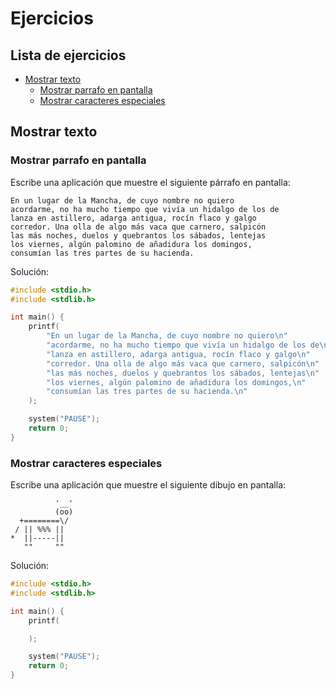 # Ejercicios

## Lista de ejercicios

<!-- MarkdownTOC -->

- [Mostrar texto](#mostrar-texto)
    - [Mostrar parrafo en pantalla](#mostrar-parrafo-en-pantalla)
    - [Mostrar caracteres especiales](#mostrar-caracteres-especiales)

<!-- /MarkdownTOC -->

## Mostrar texto

### Mostrar parrafo en pantalla

Escribe una aplicación que muestre el siguiente párrafo en pantalla:

````text
En un lugar de la Mancha, de cuyo nombre no quiero
acordarme, no ha mucho tiempo que vivía un hidalgo de los de
lanza en astillero, adarga antigua, rocín flaco y galgo
corredor. Una olla de algo más vaca que carnero, salpicón
las más noches, duelos y quebrantos los sábados, lentejas
los viernes, algún palomino de añadidura los domingos,
consumían las tres partes de su hacienda.
````

Solución:

````c
#include <stdio.h>
#include <stdlib.h>

int main() {
    printf(
        "En un lugar de la Mancha, de cuyo nombre no quiero\n"
        "acordarme, no ha mucho tiempo que vivía un hidalgo de los de\n"
        "lanza en astillero, adarga antigua, rocín flaco y galgo\n"
        "corredor. Una olla de algo más vaca que carnero, salpicón\n"
        "las más noches, duelos y quebrantos los sábados, lentejas\n"
        "los viernes, algún palomino de añadidura los domingos,\n"
        "consumían las tres partes de su hacienda.\n"
    );

    system("PAUSE");
    return 0;
}
````

### Mostrar caracteres especiales

Escribe una aplicación que muestre el siguiente dibujo en pantalla:

````text
          '__'
          (oo)
  +========\/
 / || %%% ||
*  ||-----||
   ""     ""
````

Solución:

````c
#include <stdio.h>
#include <stdlib.h>

int main() {
    printf(

    );

    system("PAUSE");
    return 0;
}
````
